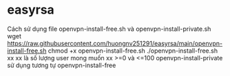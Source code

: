 # easyrsa
Cách sử dụng file openvpn-install-free.sh và openvpn-install-private.sh
wget https://raw.githubusercontent.com/huongnv251291/easyrsa/main/openvpn-install-free.sh
chmod +x openvpn-install-free.sh
./openvpn-install-free.sh xx 
xx là số lượng user mong muốn xx >=0 và <=100
openvpn-install-private sử dụng tương tự openvpn-install-free

